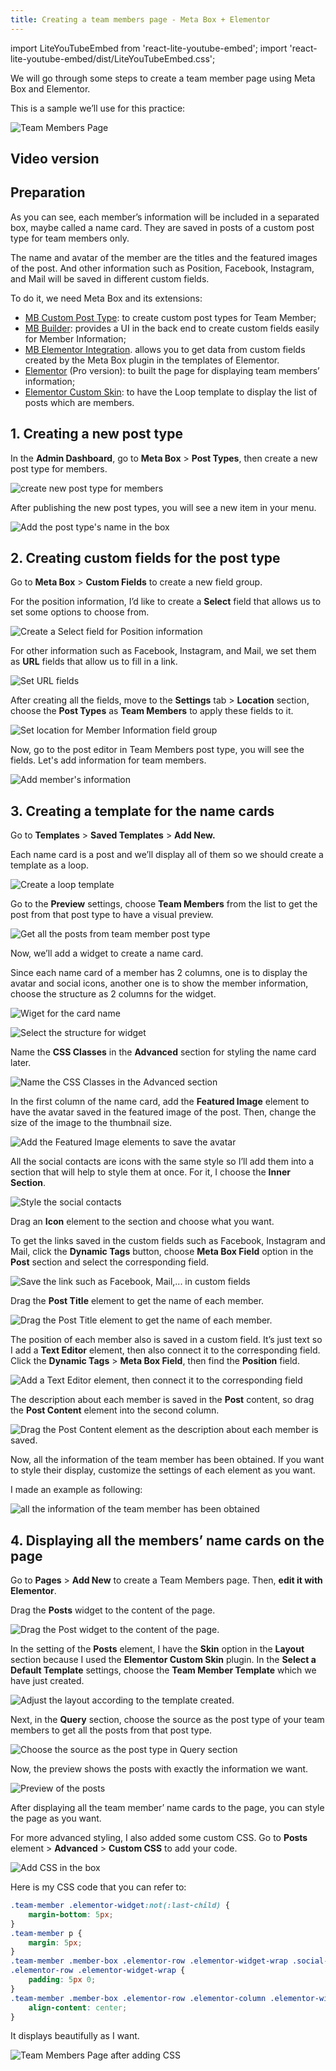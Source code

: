 ```yaml
---
title: Creating a team members page - Meta Box + Elementor
---
```



import LiteYouTubeEmbed from 'react-lite-youtube-embed';
import 'react-lite-youtube-embed/dist/LiteYouTubeEmbed.css';


We will go through some steps to create a team member page using Meta Box and Elementor.

This is a sample we’ll use for this practice:

![Team Members Page](https://imgur.elightup.com/FjOklKG.png)

## Video version

<LiteYouTubeEmbed id='gemgZLtMe84' />

## Preparation

As you can see, each member’s information will be included in a separated box, maybe called a name card. They are saved in posts of a custom post type for team members only.

The name and avatar of the member are the titles and the featured images of the post. And other information such as Position, Facebook, Instagram, and Mail will be saved in different custom fields.

To do it, we need Meta Box and its extensions:

* <a href="https://metabox.io/plugins/custom-post-type/">MB Custom Post Type</a>: to create custom post types for Team Member;
* <a href="https://metabox.io/plugins/meta-box-builder/">MB Builder</a>: provides a UI in the back end to create custom fields easily for Member Information;
* <a href="https://metabox.io/plugins/mb-elementor-integrator/">MB Elementor Integration</a>. allows you to get data from custom fields created by the Meta Box plugin in the templates of Elementor.
* <a href="https://elementor.com/">Elementor</a> (Pro version): to built the page for displaying team members’ information;
* <a href="https://wordpress.org/plugins/ele-custom-skin/">Elementor Custom Skin</a>: to have the Loop template to display the list of posts which are members.

## 1. Creating a new post type

In the **Admin Dashboard**, go to **Meta Box** &gt; **Post Types**, then create a new post type for members.

![create new post type for members](https://imgur.elightup.com/yb8gspm.png)

After publishing the new post types, you will see a new item in your menu.

![Add the post type's name in the box](https://imgur.elightup.com/LECK97n.png)

## 2. Creating custom fields for the post type

Go to **Meta Box** &gt; **Custom Fields** to create a new field group.

For the position information, I’d like to create a **Select** field that allows us to set some options to choose from.

![Create a Select field for Position information](https://imgur.elightup.com/ILn7UvY.png)

For other information such as Facebook, Instagram, and Mail, we set them as **URL** fields that allow us to fill in a link.

![Set URL fields](https://imgur.elightup.com/7R4Yxwc.png)

After creating all the fields, move to the **Settings** tab &gt; **Location** section, choose the **Post Types** as **Team Members** to apply these fields to it.

![Set location for Member Information field group](https://imgur.elightup.com/nXqbnRN.png)

Now, go to the post editor in Team Members post type, you will see the fields. Let's add information for team members.

![Add member's information](https://imgur.elightup.com/CeHd3gg.png)

## 3. Creating a template for the name cards

Go to **Templates** &gt; **Saved Templates** &gt; **Add New.**

Each name card is a post and we’ll display all of them so we should create a template as a loop.

![Create a loop template](https://imgur.elightup.com/1Cg3YHL.png)

Go to the **Preview** settings, choose **Team Members** from the list to get the post from that post type to have a visual preview.

![Get all the posts from team member post type](https://imgur.elightup.com/prLJp0j.png)

Now, we’ll add a widget to create a name card.

Since each name card of a member has 2 columns, one is to display the avatar and social icons, another one is to show the member information, choose the structure as 2 columns for the widget.

![Wiget for the card name](https://imgur.elightup.com/81TJUid.png)

![Select the structure for widget](https://imgur.elightup.com/WoZnO4s.png)

Name the **CSS Classes** in the **Advanced** section for styling the name card later.

![Name the CSS Classes in the Advanced section](https://imgur.elightup.com/WiM15iC.png)

In the first column of the name card, add the **Featured Image** element to have the avatar saved in the featured image of the post. Then, change the size of the image to the thumbnail size.

![Add the Featured Image elements to save the avatar](https://imgur.elightup.com/Ndkj6Xu.png)

All the social contacts are icons with the same style so I’ll add them into a section that will help to style them at once. For it, I choose the **Inner Section**.

![Style the social contacts](https://imgur.elightup.com/wkZE625.png)

Drag an **Icon** element to the section and choose what you want.

To get the links saved in the custom fields such as Facebook, Instagram and Mail, click the **Dynamic Tags** button, choose **Meta Box Field** option in the **Post** section and select the corresponding field.

![Save the link such as Facebook, Mail,... in custom fields](https://imgur.elightup.com/Gi9GB07.gif)

Drag the **Post Title** element to get the name of each member.

![Drag the Post Title element to get the name of each member.](https://imgur.elightup.com/eEAof3c.png)

The position of each member also is saved in a custom field. It’s just text so I add a **Text Editor** element, then also connect it to the corresponding field. Click the **Dynamic Tags** &gt; **Meta Box Field**, then find the **Position** field.

![Add a Text Editor element, then connect it to the corresponding field](https://imgur.elightup.com/NWsSHPj.png)

The description about each member is saved in the **Post** content, so drag the **Post Content** element into the second column.

![Drag the Post Content element as the description about each member is saved.](https://imgur.elightup.com/uUhUlLN.png)

Now, all the information of the team member has been obtained. If you want to style their display, customize the settings of each element as you want.

I made an example as following:

![all the information of the team member has been obtained](https://imgur.elightup.com/w0WufAO.gif)

## 4. Displaying all the members’ name cards on the page

Go to **Pages** &gt; **Add New** to create a Team Members page. Then, **edit it with Elementor**.

Drag the **Posts** widget to the content of the page.

![Drag the Post widget to the content of the page.](https://imgur.elightup.com/VKsQDd7.png)

In the setting of the **Posts** element, I have the **Skin** option in the **Layout** section because I used the **Elementor Custom Skin** plugin. In the **Select a Default Template** settings, choose the **Team Member Template** which we have just created.

![Adjust the layout according to the template created.](https://imgur.elightup.com/hOdCRot.png)

Next, in the **Query** section, choose the source as the post type of your team members to get all the posts from that post type.

![Choose the source as the post type in Query section](https://imgur.elightup.com/g9WZtKT.png)

Now, the preview shows the posts with exactly the information we want.

![Preview of the posts](https://imgur.elightup.com/uQJWMB1.png)

After displaying all the team member’ name cards to the page, you can style the page as you want.

For more advanced styling, I also added some custom CSS. Go to **Posts** element &gt; **Advanced** &gt; **Custom CSS** to add your code.

![Add CSS in the box](https://imgur.elightup.com/zqMlY7Y.png)

Here is my CSS code that you can refer to:

```css
.team-member .elementor-widget:not(:last-child) {
    margin-bottom: 5px;
}
.team-member p {
    margin: 5px;
}
.team-member .member-box .elementor-row .elementor-widget-wrap .social-icon
.elementor-row .elementor-widget-wrap {
    padding: 5px 0;
}
.team-member .member-box .elementor-row .elementor-column .elementor-widget-wrap {
    align-content: center;
}
```
It displays beautifully as I want.

![Team Members Page after adding CSS](https://imgur.elightup.com/b2ENTxJ.png)
